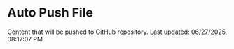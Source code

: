 # Auto Push File

Content that will be pushed to GitHub repository.
Last updated: 06/27/2025, 08:17:07 PM